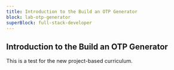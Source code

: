 ```yaml
---
title: Introduction to the Build an OTP Generator
block: lab-otp-generator
superBlock: full-stack-developer
---
```


## Introduction to the Build an OTP Generator

This is a test for the new project-based curriculum.
